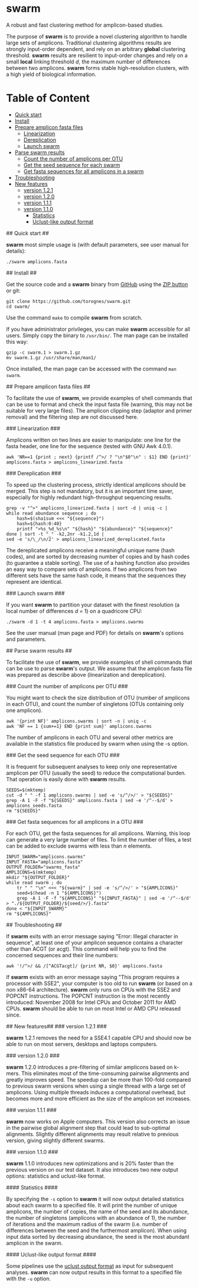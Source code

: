 # swarm #

A robust and fast clustering method for amplicon-based studies.

The purpose of **swarm** is to provide a novel clustering algorithm to handle large sets of amplicons. Traditional clustering algorithms results are strongly input-order dependent, and rely on an arbitrary **global** clustering threshold. **swarm** results are resilient to input-order changes and rely on a small **local** linking threshold *d*, the maximum number of differences between two amplicons. **swarm** forms stable high-resolution clusters, with a high yield of biological information.

Table of Content
================

* [Quick start](#quick_start)
* [Install](#install)
* [Prepare amplicon fasta files](#prepare_amplicon)
   * [Linearization](#linearization)
   * [Dereplication](#dereplication)
   * [Launch swarm](#launch)
* [Parse swarm results](#parse)
   * [Count the number of amplicons per OTU](#OTU_sizes)
   * [Get the seed sequence for each swarm](#extract_seeds)
   * [Get fasta sequences for all amplicons in a swarm](#extract_all)
* [Troubleshooting](#troubleshooting)
* [New features](#features)
   * [version 1.2.1](#version121)
   * [version 1.2.0](#version120)
   * [version 1.1.1](#version111)
   * [version 1.1.0](#version110)
       * [Statistics](#stats)
       * [Uclust-like output format](#uclust)

<a name="quick_start"/>
## Quick start ##

**swarm** most simple usage is (with default parameters, see user manual for details):

```
./swarm amplicons.fasta
```

<a name="install"/>
## Install ##

Get the source code and a **swarm** binary from [GitHub](https://github.com/torognes/swarm "swarm public repository") using the [ZIP button](https://github.com/torognes/swarm/archive/master.zip "swarm zipped folder") or git:

```
git clone https://github.com/torognes/swarm.git
cd swarm/
```

Use the command `make` to compile **swarm** from scratch.

If you have administrator privileges, you can make **swarm** accessible for all users. Simply copy the binary to `/usr/bin/`. The man page can be installed this way:

```
gzip -c swarm.1 > swarm.1.gz
mv swarm.1.gz /usr/share/man/man1/
```

Once installed, the man page can be accessed with the command `man swarm`.

<a name="prepare_amplicon"/>
## Prepare amplicon fasta files ##

To facilitate the use of **swarm**, we provide examples of shell commands that can be use to format and check the input fasta file (warning, this may not be suitable for very large files). The amplicon clipping step (adaptor and primer removal) and the filtering step are not discussed here.

<a name="linearization"/>
### Linearization ###

Amplicons written on two lines are easier to manipulate: one line for the fasta header, one line for the sequence (tested with GNU Awk 4.0.1).

```
awk 'NR==1 {print ; next} {printf /^>/ ? "\n"$0"\n" : $1} END {print}' amplicons.fasta > amplicons_linearized.fasta
```

<a name="dereplication"/>
### Dereplication ###

To speed up the clustering process, strictly identical amplicons should be merged. This step is not mandatory, but it is an important time saver, especially for highly redundant high-throughput sequencing results.

```
grep -v "^>" amplicons_linearized.fasta | sort -d | uniq -c |
while read abundance sequence ; do
    hash=$(sha1sum <<< "${sequence}")
    hash=${hash:0:40}
    printf ">%s_%d_%s\n" "${hash}" "${abundance}" "${sequence}"
done | sort -t "_" -k2,2nr -k1.2,1d |
sed -e 's/\_/\n/2' > amplicons_linearized_dereplicated.fasta
```

The dereplicated amplicons receive a meaningful unique name (hash codes), and are sorted by decreasing number of copies and by hash codes (to guarantee a stable sorting). The use of a hashing function also provides an easy way to compare sets of amplicons. If two amplicons from two different sets have the same hash code, it means that the sequences they represent are identical.

<a name="launch"/>
### Launch swarm ###

If you want **swarm** to partition your dataset with the finest resolution (a local number of differences *d* = 1) on a quadricore CPU:

```
./swarm -d 1 -t 4 amplicons.fasta > amplicons.swarms
```

See the user manual (man page and PDF) for details on **swarm**'s options and parameters.

<a name="parse"/>
## Parse swarm results ##

To facilitate the use of **swarm**, we provide examples of shell commands that can be use to parse **swarm**'s output. We assume that the amplicon fasta file was prepared as describe above (linearization and dereplication).

<a name="OTU_sizes"/>
### Count the number of amplicons per OTU ###

You might want to check the size distribution of OTU (number of amplicons in each OTU), and count the number of singletons (OTUs containing only one amplicon).

```
awk '{print NF}' amplicons.swarms | sort -n | uniq -c
awk 'NF == 1 {sum+=1} END {print sum}' amplicons.swarms
```

The number of amplicons in each OTU and several other metrics are available in the statistics file produced by swarm when using the -s option.

<a name="extract_seeds"/>
### Get the seed sequence for each OTU ###

It is frequent for subsequent analyses to keep only one representative amplicon per OTU (usually the seed) to reduce the computational burden. That operation is easily done with **swarm** results.

```
SEEDS=$(mktemp)
cut -d " " -f 1 amplicons.swarms | sed -e 's/^/>/' > "${SEEDS}"
grep -A 1 -F -f "${SEEDS}" amplicons.fasta | sed -e '/^--$/d' > amplicons_seeds.fasta
rm "${SEEDS}"
```

<a name="extract_all"/>
### Get fasta sequences for all amplicons in a OTU ###

For each OTU, get the fasta sequences for all amplicons. Warning, this loop can generate a very large number of files. To limit the number of files, a test can be added to exclude swarms with less than *n* elements.

```
INPUT_SWARM="amplicons.swarms"
INPUT_FASTA="amplicons.fasta"
OUTPUT_FOLDER="swarms_fasta"
AMPLICONS=$(mktemp)
mkdir "${OUTPUT_FOLDER}"
while read swarm ; do
    tr " " "\n" <<< "${swarm}" | sed -e 's/^/>/' > "${AMPLICONS}"
    seed=$(head -n 1 "${AMPLICONS}")
    grep -A 1 -F -f "${AMPLICONS}" "${INPUT_FASTA}" | sed -e '/^--$/d' > "./${OUTPUT_FOLDER}/${seed/>/}.fasta"
done < "${INPUT_SWARM}"
rm "${AMPLICONS}"
```

<a name="troubleshooting"/>
## Troubleshooting ##

If **swarm** exits with an error message saying "Error: Illegal character in sequence", at least one of your amplicon sequence contains a character other than ACGT (or acgt). This command will help you to find the concerned sequences and their line numbers:

```
awk '!/^>/ && /[^ACGTacgt]/ {print NR, $0}' amplicons.fasta
```

If **swarm** exists with an error message saying "This program requires a processor with SSE2", your computer is too old to run **swarm** (or based on a non x86-64 architecture). **swarm** only runs on CPUs with the SSE2 and POPCNT instructions. The POPCNT instruction is the most recently introduced: November 2008 for Intel CPUs and October 2011 for AMD CPUs. **swarm** should be able to run on most Intel or AMD CPU released since.

<a name="features"/>
## New features##

<a name="version121"/>
### version 1.2.1 ###

**swarm** 1.2.1 removes the need for a SSE4.1 capable CPU and should now be able to run on most servers, desktops and laptops computers.

<a name="version120"/>
### version 1.2.0 ###

**swarm** 1.2.0 introduces a pre-filtering of similar amplicons based on k-mers. This eliminates most of the time-consuming pairwise alignments and greatly improves speed. The speedup can be more than 100-fold compared to previous swarm versions when using a single thread with a large set of amplicons. Using multiple threads induces a computational overhead, but becomes more and more efficient as the size of the amplicon set increases.

<a name="version111"/>
### version 1.1.1 ###

**swarm** now works on Apple computers. This version also corrects an issue in the pairwise global alignment step that could lead to sub-optimal alignments. Slightly different alignments may result relative to previous version, giving slightly different swarms.

<a name="version110"/>
### version 1.1.0 ###

**swarm** 1.1.0 introduces new optimizations and is 20% faster than the previous version on our test dataset. It also introduces two new output options: statistics and uclust-like format.

<a name="stats"/>
#### Statistics ####

By specifying the `-s` option to **swarm** it will now output detailed statistics about each swarm to a specified file. It will print the number of unique amplicons, the number of copies, the name of the seed and its abundance, the number of singletons (amplicons with an abundance of 1), the number of iterations and the maximum radius of the swarm (i.e. number of differences between the seed and the furthermost amplicon). When using input data sorted by decreasing abundance, the seed is the most abundant amplicon in the swarm.

<a name="uclust"/>
#### Uclust-like output format ####

Some pipelines use the [uclust output format](http://www.drive5.com/uclust/uclust_userguide_1_1_579.html#_Toc257997686 "page describing the uclust output format") as input for subsequent analyses. **swarm** can now output results in this format to a specified file with the `-u` option.
